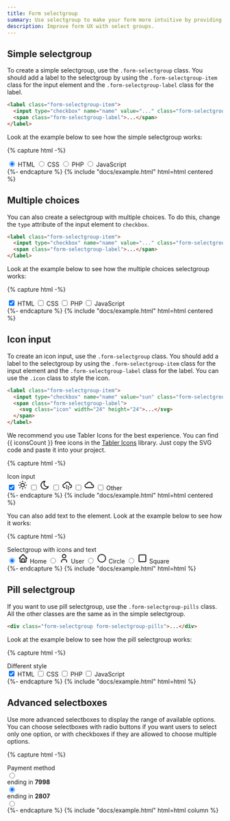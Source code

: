 ```yaml
---
title: Form selectgroup
summary: Use selectgroup to make your form more intuitive by providing users with a set of options to choose from. You can add simple selectgroup with a label, use icons only or icons with labels. Alternatively, you can use pill selectgroup if they go well with your design.
description: Improve form UX with select groups.
---
```


## Simple selectgroup

To create a simple selectgroup, use the `.form-selectgroup` class. You should add a label to the selectgroup by using the `.form-selectgroup-item` class for the input element and the `.form-selectgroup-label` class for the label.

```html
<label class="form-selectgroup-item">
  <input type="checkbox" name="name" value="..." class="form-selectgroup-input" checked />
  <span class="form-selectgroup-label">...</span>
</label>
```

Look at the example below to see how the simple selectgroup works:

{% capture html -%}
<div>
  <div class="form-selectgroup">
    <label class="form-selectgroup-item">
      <input type="radio" name="name" value="HTML" class="form-selectgroup-input" checked />
      <span class="form-selectgroup-label">HTML</span>
    </label>
    <label class="form-selectgroup-item">
      <input type="radio" name="name" value="CSS" class="form-selectgroup-input" />
      <span class="form-selectgroup-label">CSS</span>
    </label>
    <label class="form-selectgroup-item">
      <input type="radio" name="name" value="PHP" class="form-selectgroup-input" />
      <span class="form-selectgroup-label">PHP</span>
    </label>
    <label class="form-selectgroup-item">
      <input type="radio" name="name" value="JavaScript" class="form-selectgroup-input" />
      <span class="form-selectgroup-label">JavaScript</span>
    </label>
  </div>
</div>
{%- endcapture %}
{% include "docs/example.html" html=html centered %}

## Multiple choices

You can also create a selectgroup with multiple choices. To do this, change the `type` attribute of the input element to `checkbox`.

```html
<label class="form-selectgroup-item">
  <input type="checkbox" name="name" value="..." class="form-selectgroup-input" checked />
  <span class="form-selectgroup-label">...</span>
</label>
```

Look at the example below to see how the multiple choices selectgroup works:

{% capture html -%}
<div>
  <div class="form-selectgroup">
    <label class="form-selectgroup-item">
      <input type="checkbox" name="name" value="HTML" class="form-selectgroup-input" checked />
      <span class="form-selectgroup-label">HTML</span>
    </label>
    <label class="form-selectgroup-item">
      <input type="checkbox" name="name" value="CSS" class="form-selectgroup-input" />
      <span class="form-selectgroup-label">CSS</span>
    </label>
    <label class="form-selectgroup-item">
      <input type="checkbox" name="name" value="PHP" class="form-selectgroup-input" />
      <span class="form-selectgroup-label">PHP</span>
    </label>
    <label class="form-selectgroup-item">
      <input type="checkbox" name="name" value="JavaScript" class="form-selectgroup-input" />
      <span class="form-selectgroup-label">JavaScript</span>
    </label>
  </div>
</div>
{%- endcapture %}
{% include "docs/example.html" html=html centered %}

## Icon input

To create an icon input, use the `.form-selectgroup` class. You should add a label to the selectgroup by using the `.form-selectgroup-item` class for the input element and the `.form-selectgroup-label` class for the label. You can use the `.icon` class to style the icon.

```html
<label class="form-selectgroup-item">
  <input type="checkbox" name="name" value="sun" class="form-selectgroup-input" checked />
  <span class="form-selectgroup-label">
    <svg class="icon" width="24" height="24">...</svg>
  </span>
</label>
```

We recommend you use Tabler Icons for the best experience. You can find {{ iconsCount }}  free icons in the [Tabler Icons](https://tabler-icons.io/) library. Just copy the SVG code and paste it into your project.

{% capture html -%}
<div class="mb-3">
  <label class="form-label">Icon input</label>
  <div class="form-selectgroup">
    <label class="form-selectgroup-item">
      <input type="checkbox" name="name" value="sun" class="form-selectgroup-input" checked />
      <span class="form-selectgroup-label">
        <svg
          xmlns="http://www.w3.org/2000/svg"
          class="icon"
          width="24"
          height="24"
          viewBox="0 0 24 24"
          stroke-width="2"
          stroke="currentColor"
          fill="none"
          stroke-linecap="round"
          stroke-linejoin="round"
        >
          <path stroke="none" d="M0 0h24v24H0z" fill="none" />
          <circle cx="12" cy="12" r="4" />
          <path
            d="M3 12h1m8 -9v1m8 8h1m-9 8v1m-6.4 -15.4l.7 .7m12.1 -.7l-.7 .7m0 11.4l.7 .7m-12.1 -.7l-.7 .7"
          />
        </svg>
      </span>
    </label>
    <label class="form-selectgroup-item">
      <input type="checkbox" name="name" value="moon" class="form-selectgroup-input" />
      <span class="form-selectgroup-label">
        <svg
          xmlns="http://www.w3.org/2000/svg"
          class="icon"
          width="24"
          height="24"
          viewBox="0 0 24 24"
          stroke-width="2"
          stroke="currentColor"
          fill="none"
          stroke-linecap="round"
          stroke-linejoin="round"
        >
          <path stroke="none" d="M0 0h24v24H0z" fill="none" />
          <path
            d="M12 3c.132 0 .263 0 .393 0a7.5 7.5 0 0 0 7.92 12.446a9 9 0 1 1 -8.313 -12.454z"
          />
        </svg>
      </span>
    </label>
    <label class="form-selectgroup-item">
      <input type="checkbox" name="name" value="cloud-rain" class="form-selectgroup-input" />
      <span class="form-selectgroup-label">
        <svg
          xmlns="http://www.w3.org/2000/svg"
          class="icon"
          width="24"
          height="24"
          viewBox="0 0 24 24"
          stroke-width="2"
          stroke="currentColor"
          fill="none"
          stroke-linecap="round"
          stroke-linejoin="round"
        >
          <path stroke="none" d="M0 0h24v24H0z" fill="none" />
          <path d="M7 18a4.6 4.4 0 0 1 0 -9a5 4.5 0 0 1 11 2h1a3.5 3.5 0 0 1 0 7" />
          <path d="M11 13v2m0 3v2m4 -5v2m0 3v2" />
        </svg>
      </span>
    </label>
    <label class="form-selectgroup-item">
      <input type="checkbox" name="name" value="cloud" class="form-selectgroup-input" />
      <span class="form-selectgroup-label">
        <svg
          xmlns="http://www.w3.org/2000/svg"
          class="icon"
          width="24"
          height="24"
          viewBox="0 0 24 24"
          stroke-width="2"
          stroke="currentColor"
          fill="none"
          stroke-linecap="round"
          stroke-linejoin="round"
        >
          <path stroke="none" d="M0 0h24v24H0z" fill="none" />
          <path
            d="M6.657 18c-2.572 0 -4.657 -2.007 -4.657 -4.483c0 -2.475 2.085 -4.482 4.657 -4.482c.393 -1.762 1.794 -3.2 3.675 -3.773c1.88 -.572 3.956 -.193 5.444 .996c1.488 1.19 2.162 3.007 1.77 4.769h.99c1.913 0 3.464 1.56 3.464 3.486c0 1.927 -1.551 3.487 -3.465 3.487h-11.878"
          />
        </svg>
      </span>
    </label>
    <label class="form-selectgroup-item">
      <input type="checkbox" name="name" value="Other" class="form-selectgroup-input" />
      <span class="form-selectgroup-label">Other</span>
    </label>
  </div>
</div>
{%- endcapture %}
{% include "docs/example.html" html=html centered %}

You can also add text to the element. Look at the example below to see how it works:

{% capture html -%}
<div class="mb-3">
  <label class="form-label">Selectgroup with icons and text</label>
  <div class="form-selectgroup">
    <label class="form-selectgroup-item">
      <input type="radio" name="icons" value="home" class="form-selectgroup-input" checked />
      <span class="form-selectgroup-label">
        <svg
          xmlns="http://www.w3.org/2000/svg"
          class="icon me-1"
          width="24"
          height="24"
          viewBox="0 0 24 24"
          stroke-width="2"
          stroke="currentColor"
          fill="none"
          stroke-linecap="round"
          stroke-linejoin="round"
        >
          <path stroke="none" d="M0 0h24v24H0z" fill="none" />
          <polyline points="5 12 3 12 12 3 21 12 19 12" />
          <path d="M5 12v7a2 2 0 0 0 2 2h10a2 2 0 0 0 2 -2v-7" />
          <path d="M9 21v-6a2 2 0 0 1 2 -2h2a2 2 0 0 1 2 2v6" />
        </svg>
        Home
      </span>
    </label>
    <label class="form-selectgroup-item">
      <input type="radio" name="icons" value="user" class="form-selectgroup-input" />
      <span class="form-selectgroup-label">
        <svg
          xmlns="http://www.w3.org/2000/svg"
          class="icon me-1"
          width="24"
          height="24"
          viewBox="0 0 24 24"
          stroke-width="2"
          stroke="currentColor"
          fill="none"
          stroke-linecap="round"
          stroke-linejoin="round"
        >
          <path stroke="none" d="M0 0h24v24H0z" fill="none" />
          <circle cx="12" cy="7" r="4" />
          <path d="M6 21v-2a4 4 0 0 1 4 -4h4a4 4 0 0 1 4 4v2" />
        </svg>
        User
      </span>
    </label>
    <label class="form-selectgroup-item">
      <input type="radio" name="icons" value="circle" class="form-selectgroup-input" />
      <span class="form-selectgroup-label">
        <svg
          xmlns="http://www.w3.org/2000/svg"
          class="icon me-1"
          width="24"
          height="24"
          viewBox="0 0 24 24"
          stroke-width="2"
          stroke="currentColor"
          fill="none"
          stroke-linecap="round"
          stroke-linejoin="round"
        >
          <path stroke="none" d="M0 0h24v24H0z" fill="none" />
          <circle cx="12" cy="12" r="9" />
        </svg>
        Circle
      </span>
    </label>
    <label class="form-selectgroup-item">
      <input type="radio" name="icons" value="square" class="form-selectgroup-input" />
      <span class="form-selectgroup-label">
        <svg
          xmlns="http://www.w3.org/2000/svg"
          class="icon me-1"
          width="24"
          height="24"
          viewBox="0 0 24 24"
          stroke-width="2"
          stroke="currentColor"
          fill="none"
          stroke-linecap="round"
          stroke-linejoin="round"
        >
          <path stroke="none" d="M0 0h24v24H0z" fill="none" />
          <rect x="4" y="4" width="16" height="16" rx="2" />
        </svg>
        Square
      </span>
    </label>
  </div>
</div>
{%- endcapture %}
{% include "docs/example.html" html=html %}

## Pill selectgroup

If you want to use pill selectgroup, use the `.form-selectgroup-pills` class. All the other classes are the same as in the simple selectgroup.

```html
<div class="form-selectgroup form-selectgroup-pills">...</div>
```

Look at the example below to see how the pill selectgroup works:

{% capture html -%}
<div class="mb-3">
  <label class="form-label">Different style</label>
  <div class="form-selectgroup form-selectgroup-pills">
    <label class="form-selectgroup-item">
      <input type="checkbox" name="name" value="HTML" class="form-selectgroup-input" checked />
      <span class="form-selectgroup-label">HTML</span>
    </label>
    <label class="form-selectgroup-item">
      <input type="checkbox" name="name" value="CSS" class="form-selectgroup-input" />
      <span class="form-selectgroup-label">CSS</span>
    </label>
    <label class="form-selectgroup-item">
      <input type="checkbox" name="name" value="PHP" class="form-selectgroup-input" />
      <span class="form-selectgroup-label">PHP</span>
    </label>
    <label class="form-selectgroup-item">
      <input type="checkbox" name="name" value="JavaScript" class="form-selectgroup-input" />
      <span class="form-selectgroup-label">JavaScript</span>
    </label>
  </div>
</div>
{%- endcapture %}
{% include "docs/example.html" html=html %}

## Advanced selectboxes

Use more advanced selectboxes to display the range of available options. You can choose selectboxes with radio buttons if you want users to select only one option, or with checkboxes if they are allowed to choose multiple options.

{% capture html -%}
<div class="mb-3">
  <label class="form-label">Payment method</label>
  <div class="form-selectgroup form-selectgroup-boxes d-flex flex-column">
    <label class="form-selectgroup-item flex-fill">
      <input type="radio" name="form-payment" value="visa" class="form-selectgroup-input" />
      <div class="form-selectgroup-label d-flex align-items-center p-3">
        <div class="me-3">
          <span class="form-selectgroup-check"></span>
        </div>
        <div>
          <span class="payment payment-provider-visa payment-xs me-2"></span>
          ending in <strong>7998</strong>
        </div>
      </div>
    </label>
    <label class="form-selectgroup-item flex-fill">
      <input
        type="radio"
        name="form-payment"
        value="mastercard"
        class="form-selectgroup-input"
        checked
      />
      <div class="form-selectgroup-label d-flex align-items-center p-3">
        <div class="me-3">
          <span class="form-selectgroup-check"></span>
        </div>
        <div>
          <span class="payment payment-provider-mastercard payment-xs me-2"></span>
          ending in <strong>2807</strong>
        </div>
      </div>
    </label>
    <label class="form-selectgroup-item flex-fill">
      <input type="radio" name="form-payment" value="paypal" class="form-selectgroup-input" />
      <div class="form-selectgroup-label d-flex align-items-center p-3">
        <div class="me-3">
          <span class="form-selectgroup-check"></span>
        </div>
        <div>
          <span class="payment payment-provider-paypal payment-xs me-2"></span>
        </div>
      </div>
    </label>
  </div>
</div>
{%- endcapture %}
{% include "docs/example.html" html=html column %}
